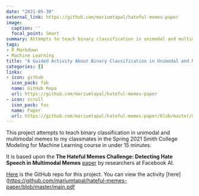 ```yaml
---
date: "2021-05-30"
external_link: https://github.com/mariumtapal/hateful-memes-paper
image:
  caption: ''
  focal_point: Smart
summary: Attempts to teach binary classification in unimodal and multimodal memes in under 15 minutes. 
tags:
- R Markdown
- Machine Learning
title: "A Guided Activity About Binary Classification in Unimodal and Multimodal Memes"
categories: []
links:
- icon: github
  icon_pack: fab
  name: GitHub Repo
  url: https://github.com/mariumtapal/hateful-memes-paper
- icon: scroll
  icon_pack: fas
  name: Paper
  url: https://github.com/mariumtapal/hateful-memes-paper/blob/master/main.pdf
---
```


This project attempts to teach binary classification in unimodal and multimodal memes to my classmates in the Spring 2021 Smith College Modeling for Machine Learning course in under 15 minutes. 

It is based upon the **The Hateful Memes Challenge: Detecting Hate Speech in Multimodal Memes** [paper](https://proceedings.neurips.cc/paper/2020/file/1b84c4cee2b8b3d823b30e2d604b1878-Paper.pdf) by researchers at Facebook AI.

[Here](https://github.com/mariumtapal/hateful-memes-paper) is the GitHub repo for this project. You can view the activity [here](https://github.com/mariumtapal/hateful-memes-paper/blob/master/main.pdf